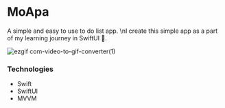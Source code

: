 # MoApa
A simple and easy to use to do list app.
\nI create this simple app as a part of my learning journey in SwiftUI 🙂.

![ezgif com-video-to-gif-converter(1)](https://github.com/kurniawanj26/MoApa/assets/6804018/38be1b20-f3db-4d0e-bc9c-b9577c643f21)


### Technologies
- Swift
- SwiftUI
- MVVM
